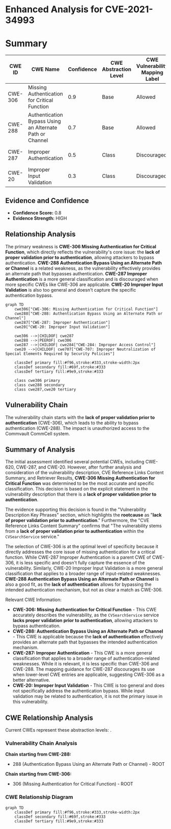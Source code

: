 # Enhanced Analysis for CVE-2021-34993

# Summary
| CWE ID  | CWE Name                                                         | Confidence | CWE Abstraction Level | CWE Vulnerability Mapping Label | CWE-Vulnerability Mapping Notes |
|---------|------------------------------------------------------------------|------------|-----------------------|-------------------------------|---------------------------------|
| CWE-306 | Missing Authentication for Critical Function                      | 0.9        | Base                  | Allowed                       | N/A                             |
| CWE-288 | Authentication Bypass Using an Alternate Path or Channel          | 0.7        | Base                  | Allowed                       | N/A                             |
| CWE-287 | Improper Authentication                                          | 0.5        | Class                 | Discouraged                   | Suggested Alternative: CWE-306  |
| CWE-20  | Improper Input Validation                                        | 0.3        | Class                 | Discouraged                   | Too generic                       |

## Evidence and Confidence

*   **Confidence Score:** 0.8
*   **Evidence Strength:** HIGH

## Relationship Analysis
The primary weakness is **CWE-306 Missing Authentication for Critical Function**, which directly reflects the vulnerability's core issue: the **lack of proper validation prior to authentication**, allowing attackers to bypass authentication. **CWE-288 Authentication Bypass Using an Alternate Path or Channel** is a related weakness, as the vulnerability effectively provides an alternate path that bypasses authentication. **CWE-287 Improper Authentication** is a more general classification and is discouraged when more specific CWEs like CWE-306 are applicable. **CWE-20 Improper Input Validation** is also too general and doesn't capture the specific authentication bypass.

```mermaid
graph TD
    cwe306["CWE-306: Missing Authentication for Critical Function"]
    cwe288["CWE-288: Authentication Bypass Using an Alternate Path or Channel"]
    cwe287["CWE-287: Improper Authentication"]
    cwe20["CWE-20: Improper Input Validation"]

    cwe306 -->|CHILDOF| cwe287
    cwe288 -->|PEEROF| cwe306
    cwe287 -->|CHILDOF| cwe284["CWE-284: Improper Access Control"]
    cwe20 -->|CHILDOF| cwe707["CWE-707: Improper Neutralization of Special Elements Required by Security Policies"]

    classDef primary fill:#f96,stroke:#333,stroke-width:2px
    classDef secondary fill:#69f,stroke:#333
    classDef tertiary fill:#9e9,stroke:#333

    class cwe306 primary
    class cwe288 secondary
    class cwe287,cwe20 tertiary
```

## Vulnerability Chain
The vulnerability chain starts with the **lack of proper validation prior to authentication** (CWE-306), which leads to the ability to bypass authentication (CWE-288). The impact is unauthorized access to the Commvault CommCell system.

## Summary of Analysis
The initial assessment identified several potential CWEs, including CWE-620, CWE-287, and CWE-20. However, after further analysis and consideration of the vulnerability description, CVE Reference Links Content Summary, and Retriever Results, **CWE-306 Missing Authentication for Critical Function** was determined to be the most accurate and specific classification. This decision is based on the explicit statement in the vulnerability description that there is a **lack of proper validation prior to authentication**.

The evidence supporting this decision is found in the "Vulnerability Description Key Phrases" section, which highlights the **rootcause** as "**lack of proper validation prior to authentication**." Furthermore, the "CVE Reference Links Content Summary" confirms that "The vulnerability stems from a **lack of proper validation prior to authentication** within the `CVSearchService` service."

The selection of CWE-306 is at the optimal level of specificity because it directly addresses the core issue of missing authentication for a critical function. While CWE-287 Improper Authentication is a parent CWE of CWE-306, it is less specific and doesn't fully capture the essence of the vulnerability. Similarly, CWE-20 Improper Input Validation is a more general classification that applies to a broader range of input-related weaknesses.
**CWE-288 Authentication Bypass Using an Alternate Path or Channel** is also a good fit, as the **lack of authentication** allows for bypassing the intended authentication mechanism, but not as clear a match as CWE-306.

Relevant CWE Information:
*   **CWE-306: Missing Authentication for Critical Function** - This CWE accurately describes the vulnerability, as the `CVSearchService` service **lacks proper validation prior to authentication**, allowing attackers to bypass authentication.
*   **CWE-288: Authentication Bypass Using an Alternate Path or Channel** - This CWE is applicable because the **lack of authentication** effectively provides an alternate path that bypasses the intended authentication mechanism.
*   **CWE-287: Improper Authentication** - This CWE is a more general classification that applies to a broader range of authentication-related weaknesses. While it is relevant, it is less specific than CWE-306 and CWE-288. The mapping guidance for CWE-287 discourages its use when lower-level CWE entries are applicable, suggesting CWE-306 as a better alternative.
*   **CWE-20: Improper Input Validation** - This CWE is too general and does not specifically address the authentication bypass. While input validation may be related to authentication, it is not the primary issue in this vulnerability.


## CWE Relationship Analysis

Current CWEs represent these abstraction levels: .


### Vulnerability Chain Analysis

**Chain starting from CWE-288:**
- 288 (Authentication Bypass Using an Alternate Path or Channel) - ROOT


**Chain starting from CWE-306:**
- 306 (Missing Authentication for Critical Function) - ROOT



### CWE Relationship Diagram

```mermaid
graph TD
    classDef primary fill:#f96,stroke:#333,stroke-width:2px
    classDef secondary fill:#69f,stroke:#333
    classDef tertiary fill:#9e9,stroke:#333
```